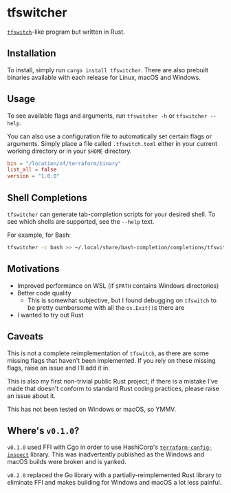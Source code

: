 # tfswitcher

[`tfswitch`](https://github.com/warrensbox/terraform-switcher/)-like program but written in Rust.

## Installation

To install, simply run `cargo install tfswitcher`. There are also prebuilt binaries available with each release for Linux, macOS and Windows.

## Usage

To see available flags and arguments, run `tfswitcher -h` or `tfswitcher --help`.

You can also use a configuration file to automatically set certain flags or arguments. Simply place a file called `.tfswitch.toml` either in your current working directory or in your `$HOME` directory.

```toml
bin = "/location/of/terraform/binary"
list_all = false
version = "1.0.0"
```

## Shell Completions

`tfswitcher` can generate tab-completion scripts for your desired shell. To see which shells are supported, see the `--help` text.

For example, for Bash:

```bash
tfswitcher -c bash >> ~/.local/share/bash-completion/completions/tfswitcher
```

## Motivations

* Improved performance on WSL (if `$PATH` contains Windows directories)
* Better code quality
  * This is somewhat subjective, but I found debugging on `tfswitch` to be pretty cumbersome with all the `os.Exit()`s there are
* I wanted to try out Rust

## Caveats

This is not a complete reimplementation of `tfswitch`, as there are some missing flags that haven't been implemented. If you rely on these missing flags, raise an issue and I'll add it in.

This is also my first non-trivial public Rust project; if there is a mistake I've made that doesn't conform to standard Rust coding practices, please raise an issue about it.

This has not been tested on Windows or macOS, so YMMV.

## Where's `v0.1.0`?

`v0.1.0` used FFI with Cgo in order to use HashiCorp's [`terraform-config-inspect`](https://github.com/hashicorp/terraform-config-inspect) library.
This was inadvertently published as the Windows and macOS builds were broken and is yanked.

`v0.2.0` replaced the Go library with a partially-reimplemented Rust library to eliminate FFI and makes building for Windows and macOS a lot less painful.
